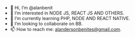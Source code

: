 - 👋 Hi, I’m @alanbenit
- 👀 I’m interested in NODE JS, REACT JS AND OTHERS.
- 🌱 I’m currently learning PHP, NODE AND REACT NATIVE.
- 💞️ I’m looking to collaborate on BB.
- 📫 How to reach me: alandersonbenites@gmail.com.

<!---
alanbenit/alanbenit is a ✨ special ✨ repository because its `README.md` (this file) appears on your GitHub profile.
You can click the Preview link to take a look at your changes.
--->
